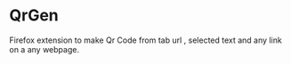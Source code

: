 # QrGen
Firefox extension to make Qr Code from tab url , selected text and any link on a any webpage.
